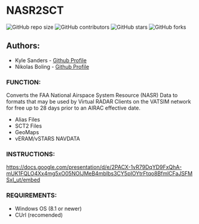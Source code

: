# NASR2SCT

![GitHub repo size](https://img.shields.io/github/repo-size/Nikolai558/NASR2SCT?style=for-the-badge)
![GitHub contributors](https://img.shields.io/github/contributors/Nikolai558/NASR2SCT?style=for-the-badge)
![GitHub stars](https://img.shields.io/github/stars/Nikolai558/NASR2SCT?style=for-the-badge)
![GitHub forks](https://img.shields.io/github/forks/Nikolai558/NASR2SCT?style=for-the-badge)


## Authors: 
- Kyle Sanders - [Github Profile](https://github.com/KSanders7070)
- Nikolas Boling - [Github Profile](https://github.com/Nikolai558)

### FUNCTION:
Converts the FAA National Airspace System Resource (NASR) Data to formats that may be used by Virtual RADAR Clients on the VATSIM network for free up to 28 days prior to an AIRAC effective date.
- Alias Files
- SCT2 Files
- GeoMaps
- vERAM/vSTARS NAVDATA

### INSTRUCTIONS:
https://docs.google.com/presentation/d/e/2PACX-1vR79DqYD9FxQhA-mUK1FQLO4Xx4mg5xO05NOIJMeB4mbIbs3CY5pIOYtrFtqo8BfmlCFaJSFMSxI_ut/embed

### REQUIREMENTS:
- Windows OS (8.1 or newer)
- CUrl (recomended)

